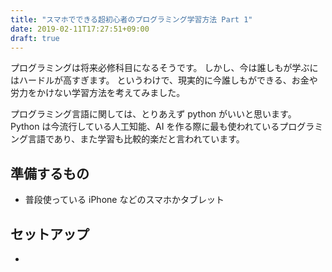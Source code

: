 ```yaml
---
title: "スマホでできる超初心者のプログラミング学習方法 Part 1"
date: 2019-02-11T17:27:51+09:00
draft: true
---
```


プログラミングは将来必修科目になるそうです。
しかし、今は誰しもが学ぶにはハードルが高すぎます。
というわけで、現実的に今誰しもができる、お金や労力をかけない学習方法を考えてみました。

<!--more-->

プログラミング言語に関しては、とりあえず python がいいと思います。
Python は今流行している人工知能、AI を作る際に最も使われているプログラミング言語であり、また学習も比較的楽だと言われています。

## 準備するもの

+ 普段使っている iPhone などのスマホかタブレット

## セットアップ

+ 
